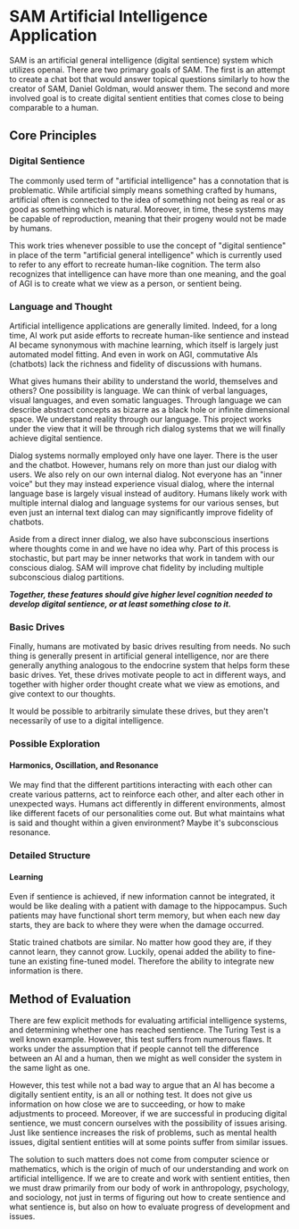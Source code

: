 # SAM Artificial Intelligence Application

SAM is an artificial general intelligence (digital sentience) system which utilizes openai. There are two primary goals of SAM. The first is an attempt to create a chat bot that would answer topical questions similarly to how the creator of SAM, Daniel Goldman, would answer them. The second and more involved goal is to create digital sentient entities that comes close to being comparable to a human.

## Core Principles

### Digital Sentience

The commonly used term of "artificial intelligence" has a connotation that is problematic. While artificial simply means something crafted by humans, artificial often is connected to the idea of something not being as real or as good as something which is natural. Moreover, in time, these systems may be capable of reproduction, meaning that their progeny would not be made by humans.

This work tries whenever possible to use the concept of "digital sentience" in  place of the term "artificial general intelligence" which is currently used to refer to any effort to recreate human-like cognition. The term also recognizes that intelligence can have more than one meaning, and the goal of AGI is to create what we view as a person, or sentient being.

### Language and Thought

Artificial intelligence applications are generally limited. Indeed, for a long time, AI work put aside efforts to recreate human-like sentience and instead AI became synonymous with machine learning, which itself is largely just automated model fitting. And even in work on AGI, commutative AIs (chatbots) lack the richness and fidelity of discussions with humans.

What gives humans their ability to understand the world, themselves and others? One possibility is language. We can think of verbal languages, visual languages, and even somatic languages. Through language we can describe abstract concepts as bizarre as a black hole or infinite dimensional space. We understand reality through our language. This project works under the view that it will be through rich dialog systems that we will finally achieve digital sentience.  


Dialog systems normally employed only have one layer. There is the user and the chatbot. However, humans rely on more than just our dialog with users. We also rely on our own internal dialog. Not everyone has an "inner voice" but they may instead experience visual dialog, where the internal language base is largely visual instead of auditory. Humans likely work with multiple internal dialog and language systems for our various senses, but even just an internal text dialog can may significantly improve fidelity of chatbots.

Aside from a direct inner dialog, we also have subconscious insertions where thoughts come in and we have no idea why. Part of this process is stochastic, but part may be inner networks that work in tandem with our conscious dialog. SAM will improve chat fidelity by including multiple subconscious dialog partitions.

***Together, these features should give higher level cognition needed to develop digital sentience, or at least something close to it.***

### Basic Drives

Finally, humans are motivated by basic drives resulting from needs. No such thing is generally present in artificial general intelligence, nor are there generally anything analogous to the endocrine system that helps form these basic drives. Yet, these drives motivate people to act in different ways, and together with higher order thought create what we view as emotions, and give context to our thoughts.

It would be possible to arbitrarily simulate these drives, but they aren't necessarily of use to a digital intelligence.

### Possible Exploration

#### Harmonics, Oscillation, and Resonance

We may find that the different partitions interacting with each other can create various patterns, act to reinforce each other, and alter each other in unexpected ways. Humans act differently in different environments, almost like different facets of our personalities come out. But what maintains what is said and thought within a given environment? Maybe it's subconscious resonance.

### Detailed Structure

#### Learning

Even if sentience is achieved, if new information cannot be integrated, it would be like dealing with a patient with damage to the hippocampus. Such patients may have functional short term memory, but when each new day starts, they are back to where they were when the damage occurred.

Static trained chatbots are similar. No matter how good they are, if they cannot learn, they cannot grow. Luckily, openai added the ability to fine-tune an existing fine-tuned model. Therefore the ability to integrate new information is there.

## Method of Evaluation

There are few explicit methods for evaluating artificial intelligence systems, and determining whether one has reached sentience. The Turing Test is a well known example. However, this test suffers from numerous flaws. It works under the assumption that if people cannot tell the difference between an AI and a human, then we might as well consider the system in the same light as one.

However, this test while not a bad way to argue that an AI has become a digitally sentient entity, is an all or nothing test. It does not give us information on how close we are to succeeding, or how to make adjustments to proceed. Moreover, if we are successful in producing digital sentience, we must concern ourselves with the possibility of issues arising. Just like sentience increases the risk of problems, such as mental health issues, digital sentient entities will at some points suffer from similar issues.

The solution to such matters does not come from computer science or mathematics, which is the origin of much of our understanding and work on artificial intelligence. If we are to create and work with sentient entities, then we must draw primarily from our body of work in anthropology, psychology, and sociology, not just in terms of figuring out how to create sentience and what sentience is, but also on how to evaluate progress of development and issues.
